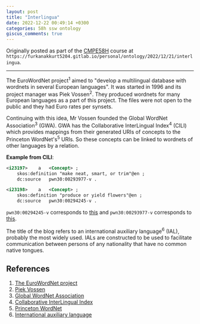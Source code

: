 ```yaml
---
layout: post
title: "Interlingua"
date: 2022-12-22 00:49:14 +0300
categories: 58h ssw ontology
giscus_comments: true
---
```


Originally posted as part of the [CMPE58H](https://cmpe.boun.edu.tr/courses/cmpe58h) course at `https://furkanakkurt5204.gitlab.io/personal/ontology/2022/12/21/interlingua`.

---

The EuroWordNet project<sup>1</sup> aimed to "develop a multilingual database with wordnets in several European languages".
It was started in 1996 and its project manager was Piek Vossen<sup>2</sup>.
They produced wordnets for many European languages as a part of this project.
The files were not open to the public and they had Euro rates per synsets.

Continuing with this idea, Mr Vossen founded the Global WordNet Association<sup>3</sup> (GWA).
GWA has the Collaborative InterLingual Index<sup>4</sup> (CILI) which provides mappings from their generated URIs of concepts to the Princeton WordNet's<sup>5</sup> URIs.
So these concepts can be linked to wordnets of other languages by a relation.

**Example from CILI**:

```rdf
<i23197>	a	<Concept> ;
	skos:definition	"make neat, smart, or trim"@en ;
	dc:source	pwn30:00293977-v .

<i23198>	a	<Concept> ;
	skos:definition	"produce or yield flowers"@en ;
	dc:source	pwn30:00294245-v .
```

`pwn30:00294245-v` corresponds to [this](http://wordnet-rdf.princeton.edu/pwn30/00294245-v) and `pwn30:00293977-v` corresponds to [this](http://wordnet-rdf.princeton.edu/pwn30/00293977-v).

The title of the blog refers to an international auxiliary language<sup>6</sup> (IAL), probably the most widely used.
IALs are constructed to be used to facilitate communication between persons of any nationality that have no common native tongues.

## References

1. [The EuroWordNet project](https://archive.illc.uva.nl//EuroWordNet/)
2. [Piek Vossen](https://vossen.info/)
3. [Global WordNet Association](http://globalwordnet.org/)
4. [Collaborative InterLingual Index](https://github.com/globalwordnet/cili)
5. [Princeton WordNet](https://wordnet.princeton.edu/)
6. [International auxiliary language](https://en.wikipedia.org/wiki/International_auxiliary_language)
